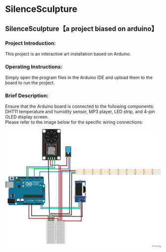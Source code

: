# SilenceSculpture
## SilenceSculpture【a project biased on arduino】
### Project Introduction:<br /> 
This project is an interactive art installation based on Arduino.<br /> 

### Operating Instructions:<br />
Simply open the program files in the Arduino IDE and upload them to the board to run the project.

### Brief Description:<br /> 
Ensure that the Arduino board is connected to the following components: DHT11 temperature and humidity sensor, MP3 player, LED strip, and 4-pin OLED display screen. <br />
Please refer to the image below for the specific wiring connections:<br />

![Wiring Method](https://github.com/fmkl-k/SilenceSculpture/blob/main/%E7%94%B5%E8%B7%AF%E5%9B%BE%E5%9B%BE%E7%89%87.png)











